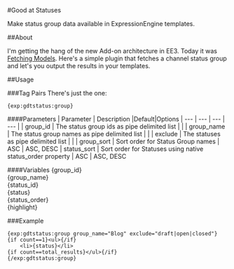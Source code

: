 #Good at Statuses

Make status group data available in ExpressionEngine templates.

##About

I'm getting the hang of the new Add-on architecture in EE3. Today it was [Fetching Models](https://docs.expressionengine.com/latest/development/services/model/fetching.html). Here's a simple plugin that fetches a channel status group and let's you output the results in your templates.

##Usage

###Tag Pairs
There's just the one:

```{exp:gdtstatus:group}```

####Parameters
| Parameter | Description |Default|Options
| --- | --- | --- | --- |
| group_id | The status group ids as pipe delimited list |  | 
| group_name | The status group names as pipe delimited list |  | 
| exclude | The statuses as pipe delimited list | | 
| group_sort | Sort order for Status Group names | ASC | ASC, DESC
| status_sort | Sort order for Statuses using native status_order property | ASC | ASC, DESC

####Variables
{group_id}<br>
{group_name}<br> 
{status_id}<br>
{status}<br>
{status_order}<br>
{highlight}

###Example
```
{exp:gdtstatus:group group_name="Blog" exclude="draft|open|closed"}
{if count==1}<ul>{/if}
	<li>{status}</li>
{if count==total_results}</ul>{/if}
{/exp:gdtstatus:group}
```

